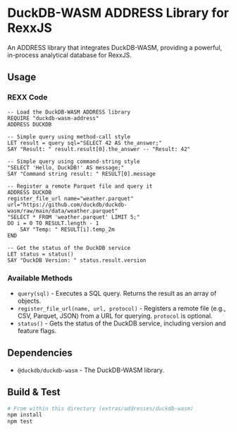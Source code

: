 # DuckDB-WASM ADDRESS Library for RexxJS

An ADDRESS library that integrates DuckDB-WASM, providing a powerful, in-process analytical database for RexxJS.

## Usage

### REXX Code

```rexx
-- Load the DuckDB-WASM ADDRESS library
REQUIRE "duckdb-wasm-address"
ADDRESS DUCKDB

-- Simple query using method-call style
LET result = query sql="SELECT 42 AS the_answer;"
SAY "Result: " result.result[0].the_answer -- "Result: 42"

-- Simple query using command-string style
"SELECT 'Hello, DuckDB!' AS message;"
SAY "Command string result: " RESULT[0].message

-- Register a remote Parquet file and query it
ADDRESS DUCKDB
register_file_url name="weather.parquet" url="https://github.com/duckdb/duckdb-wasm/raw/main/data/weather.parquet"
"SELECT * FROM 'weather.parquet' LIMIT 5;"
DO i = 0 TO RESULT.length - 1
    SAY "Temp: " RESULT[i].temp_2m
END

-- Get the status of the DuckDB service
LET status = status()
SAY "DuckDB Version: " status.result.version
```

### Available Methods

- `query(sql)` - Executes a SQL query. Returns the result as an array of objects.
- `register_file_url(name, url, protocol)` - Registers a remote file (e.g., CSV, Parquet, JSON) from a URL for querying. `protocol` is optional.
- `status()` - Gets the status of the DuckDB service, including version and feature flags.

## Dependencies

- `@duckdb/duckdb-wasm` - The DuckDB-WASM library.

## Build & Test

```bash
# From within this directory (extras/addresses/duckdb-wasm)
npm install
npm test
```
